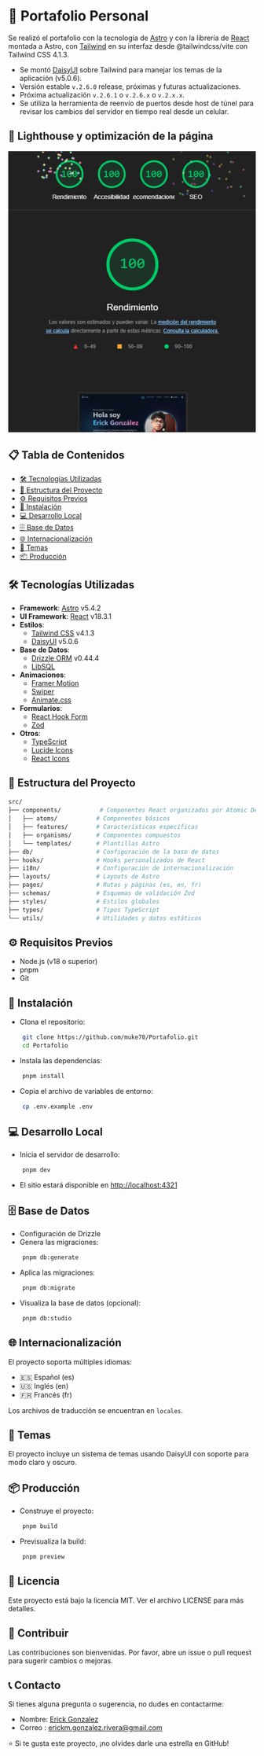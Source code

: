 # 🚀 Portafolio Personal

Se realizó el portafolio con la tecnología de [Astro](https://astro.build/) y con la librería de [React](https://es.react.dev/) montada a Astro, con [Tailwind](https://tailwindui.com/) en su interfaz desde @tailwindcss/vite con Tailwind CSS 4.1.3.

- Se montó [DaisyUI](https://daisyui.com/) sobre Tailwind para manejar los temas de la aplicación (v5.0.6).
- Versión estable `v.2.6.0` release, próximas y futuras actualizaciones.
- Próxima actualización `v.2.6.1` o `v.2.6.x` o `v.2.x.x`.
- Se utiliza la herramienta de reenvío de puertos desde host de túnel para revisar los cambios del servidor en tiempo real desde un celular.

## 🏯 Lighthouse y optimización de la página

![Lighthouse Score](./image.png)

## 📋 Tabla de Contenidos

- [🛠️ Tecnologías Utilizadas](#-tecnologías-utilizadas)
- [📁 Estructura del Proyecto](#-estructura-del-proyecto)
- [⚙️ Requisitos Previos](#-requisitos-previos)
- [🔧 Instalación](#-instalación)
- [💻 Desarrollo Local](#-desarrollo-local)
- [🗄️ Base de Datos](#-base-de-datos)
- [🌐 Internacionalización](#-internacionalización)
- [🎨 Temas](#-temas)
- [📦 Producción](#-producción)

## 🛠️ Tecnologías Utilizadas

- **Framework**: [Astro](https://astro.build/) v5.4.2
- **UI Framework**: [React](https://reactjs.org/) v18.3.1
- **Estilos**:
  - [Tailwind CSS](https://tailwindcss.com/) v4.1.3
  - [DaisyUI](https://daisyui.com/) v5.0.6
- **Base de Datos**:
  - [Drizzle ORM](https://orm.drizzle.team/) v0.44.4
  - [LibSQL](https://turso.tech/libsql)
- **Animaciones**:
  - [Framer Motion](https://www.framer.com/motion/)
  - [Swiper](https://swiperjs.com/)
  - [Animate.css](https://animate.style/)
- **Formularios**:
  - [React Hook Form](https://react-hook-form.com/)
  - [Zod](https://zod.dev/)
- **Otros**:
  - [TypeScript](https://www.typescriptlang.org/)
  - [Lucide Icons](https://lucide.dev/)
  - [React Icons](https://react-icons.github.io/react-icons/)

## 📁 Estructura del Proyecto

```bash
src/
├── components/           # Componentes React organizados por Atomic Design
│   ├── atoms/           # Componentes básicos
│   ├── features/        # Características específicas
│   ├── organisms/       # Componentes compuestos
│   └── templates/       # Plantillas Astro
├── db/                  # Configuración de la base de datos
├── hooks/               # Hooks personalizados de React
├── i18n/                # Configuración de internacionalización
├── layouts/             # Layouts de Astro
├── pages/               # Rutas y páginas (es, en, fr)
├── schemas/             # Esquemas de validación Zod
├── styles/              # Estilos globales
├── types/               # Tipos TypeScript
└── utils/               # Utilidades y datos estáticos
```

## ⚙️ Requisitos Previos

- Node.js (v18 o superior)
- pnpm
- Git

## 🔧 Instalación

- Clona el repositorio:

```bash
    git clone https://github.com/muke78/Portafolio.git
    cd Portafolio
```

- Instala las dependencias:

```bash
    pnpm install
```

- Copia el archivo de variables de entorno:

```bash
    cp .env.example .env
```

## 💻 Desarrollo Local

- Inicia el servidor de desarrollo:

```bash
    pnpm dev
```

- El sitio estará disponible en [http://localhost:4321](http://localhost:4321)

## 🗄️ Base de Datos

- Configuración de Drizzle
- Genera las migraciones:

```bash
    pnpm db:generate
```

- Aplica las migraciones:

```bash
    pnpm db:migrate
```

- Visualiza la base de datos (opcional):

```bash
    pnpm db:studio
```

## 🌐 Internacionalización

El proyecto soporta múltiples idiomas:

- 🇪🇸 Español (es)
- 🇺🇸 Inglés (en)
- 🇫🇷 Francés (fr)

Los archivos de traducción se encuentran en `locales`.

## 🎨 Temas

El proyecto incluye un sistema de temas usando DaisyUI con soporte para modo claro y oscuro.

## 📦 Producción

- Construye el proyecto:

```bash
    pnpm build
```

- Previsualiza la build:

```bash
    pnpm preview
```

## 📄 Licencia

Este proyecto está bajo la licencia MIT. Ver el archivo LICENSE para más detalles.

## 🤝 Contribuir

Las contribuciones son bienvenidas. Por favor, abre un issue o pull request para sugerir cambios o mejoras.

## 📞 Contacto

Si tienes alguna pregunta o sugerencia, no dudes en contactarme:

- Nombre: [Erick Gonzalez](https://github.com/muke78)
- Correo : <erickm.gonzalez.rivera@gmail.com>

⭐️ Si te gusta este proyecto, ¡no olvides darle una estrella en GitHub!
